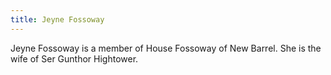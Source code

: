 ```yaml
---
title: Jeyne Fossoway
---
```


Jeyne Fossoway is a member of House Fossoway of New Barrel. She is the wife of Ser Gunthor Hightower.


